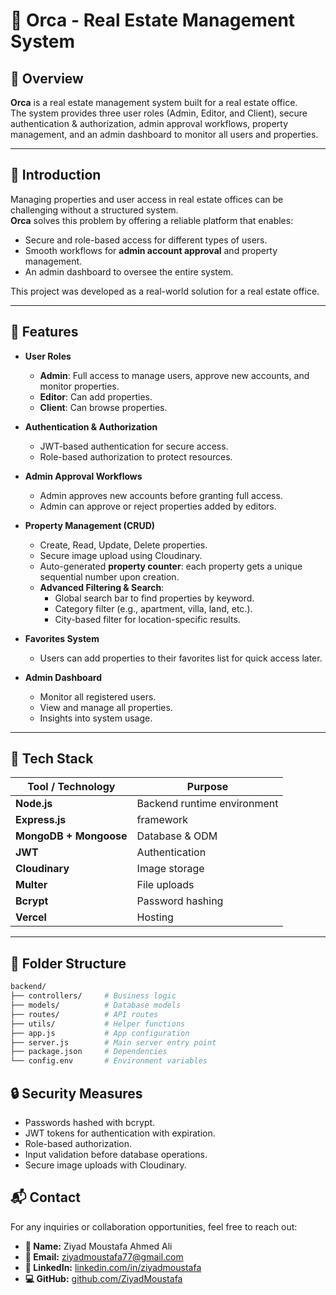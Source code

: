 # 🏢 Orca - Real Estate Management System  

## 📌 Overview  
**Orca** is a real estate management system built for a real estate office.  
The system provides three user roles (Admin, Editor, and Client), secure authentication & authorization, admin approval workflows, property management, and an admin dashboard to monitor all users and properties.  

---

## 🎯 Introduction  
Managing properties and user access in real estate offices can be challenging without a structured system.  
**Orca** solves this problem by offering a reliable platform that enables:  
- Secure and role-based access for different types of users.  
- Smooth workflows for **admin account approval** and property management. 
- An admin dashboard to oversee the entire system.  

This project was developed as a real-world solution for a real estate office.  

---

## 🚀 Features  

- **User Roles**  
  - **Admin**: Full access to manage users, approve new accounts, and monitor properties.  
  - **Editor**: Can add properties.  
  - **Client**: Can browse properties.  

- **Authentication & Authorization**  
  - JWT-based authentication for secure access.  
  - Role-based authorization to protect resources.  

- **Admin Approval Workflows**  
  - Admin approves new accounts before granting full access.  
  - Admin can approve or reject properties added by editors.  

- **Property Management (CRUD)**  
  - Create, Read, Update, Delete properties.  
  - Secure image upload using Cloudinary.  
  - Auto-generated **property counter**: each property gets a unique sequential number upon creation.  
  - **Advanced Filtering & Search**:  
    - Global search bar to find properties by keyword.  
    - Category filter (e.g., apartment, villa, land, etc.).  
    - City-based filter for location-specific results.
      
- **Favorites System**  
  - Users can add properties to their favorites list for quick access later.

- **Admin Dashboard**  
  - Monitor all registered users.  
  - View and manage all properties.  
  - Insights into system usage.  

---

## 🧰 Tech Stack  

| Tool / Technology | Purpose |
|-------------------|---------|
| **Node.js** | Backend runtime environment |
| **Express.js** | framework |
| **MongoDB + Mongoose** | Database & ODM |
| **JWT** | Authentication |
| **Cloudinary** | Image storage |
| **Multer** | File uploads |
| **Bcrypt** | Password hashing |
| **Vercel** | Hosting |

---

## 📂 Folder Structure  

```bash
backend/
├── controllers/     # Business logic
├── models/          # Database models
├── routes/          # API routes
├── utils/           # Helper functions
├── app.js           # App configuration
├── server.js        # Main server entry point
├── package.json     # Dependencies
└── config.env       # Environment variables
```

## 🔒 Security Measures

- Passwords hashed with bcrypt.
- JWT tokens for authentication with expiration.
- Role-based authorization.
- Input validation before database operations.
- Secure image uploads with Cloudinary.

## 📬 Contact  

For any inquiries or collaboration opportunities, feel free to reach out:  

- **👤 Name:** Ziyad Moustafa Ahmed Ali  
- **📧 Email:** ziyadmoustafa77@gmail.com  
- **💼 LinkedIn:** [linkedin.com/in/ziyadmoustafa](https://linkedin.com/in/ziyadmoustafa)  
- **💻 GitHub:** [github.com/ZiyadMoustafa](https://github.com/ZiyadMoustafa)  
